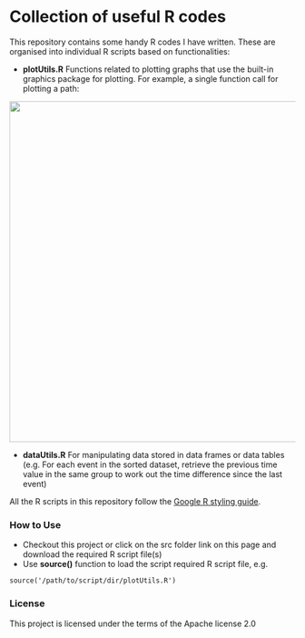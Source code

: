 Collection of useful R codes
========

This repository contains some handy R codes I have written.  These are organised into individual R scripts based on functionalities:

- **plotUtils.R** Functions related to plotting graphs that use the built-in graphics package for plotting.  For example, a single function call for plotting a path:

<img src="https://user-images.githubusercontent.com/13400791/27319373-721dd884-55d4-11e7-93e8-183f8a5298dc.png" width="600px"/>

- **dataUtils.R** For manipulating data stored in data frames or data tables (e.g. For each event in the sorted dataset, retrieve the previous time value in the same group to work out the time difference since the last event)

All the R scripts in this repository follow the [Google R styling guide](http://google.github.io/styleguide/Rguide.xml).

### How to Use
- Checkout this project or click on the src folder link on this page and download the required R script file(s)
- Use **source()** function to load the script required R script file, e.g.
```
source('/path/to/script/dir/plotUtils.R')
```

### License
This project is licensed under the terms of the Apache license 2.0
